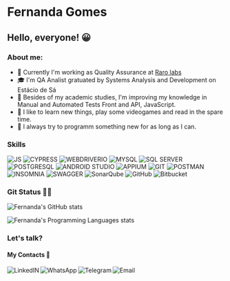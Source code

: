 # Fernanda Gomes

## Hello, everyone! 😀

### About me:

- 🔭 Currently I'm working as Quality Assurance at [Raro labs](https://rarolabs.com.br/)
- 🎓 I'm QA Analist gratuated by Systems Analysis and Development on Estácio de Sá
- 🌱 Besides of my academic studies, I'm improving my knowledge in Manual and Automated Tests Front and API, JavaScript.
- 💬 I like to learn new things, play some videogames and read in the spare time.
- 🧠 I always try to programm something new for as long as I can.

### Skills

![JS](https://img.shields.io/badge/JavaScript-%231e202c?style=for-the-badge&logo=javascript&logoColor=white)
![CYPRESS](https://img.shields.io/badge/cypress-%231e202c?style=for-the-badge&logo=cypress&logoColor=white)
![WEBDRIVERIO](https://img.shields.io/badge/webdriverio-%231e202c?style=for-the-badge&logo=webdriverio&logoColor=white)
![MYSQL](https://img.shields.io/badge/MySQL-%231e202c?style=for-the-badge&logo=mysql&logoColor=white)
![SQL SERVER](https://img.shields.io/badge/Microsoft_SQL_Server-%231e202c?style=for-the-badge&logo=microsoft-sql-server&logoColor=white)
![POSTGRESQL](https://img.shields.io/badge/PostgreSQL-%231e202c?style=for-the-badge&logo=postgresql&logoColor=white)
![ANDROID STUDIO](https://img.shields.io/badge/androidstudio-%231e202c.svg?style=for-the-badge&logo=androidstudio&logoColor=white)
![APPIUM](https://img.shields.io/badge/appium-%231e202c.svg?style=for-the-badge&logo=appium&logoColor=white)
![GIT](https://img.shields.io/badge/GIT-%231e202c?style=for-the-badge&logo=git&logoColor=white)
![POSTMAN](https://img.shields.io/badge/Postman-%231e202c?style=for-the-badge&logo=postman&logoColor=white)
![INSOMNIA](https://img.shields.io/badge/Insomnia-%231e202c?logo=insomnia&logoColor=white&style=for-the-badge)
![SWAGGER](https://img.shields.io/badge/-Swagger-%231e202c?style=for-the-badge&logo=swagger&logoColor=white)
![SonarQube](https://img.shields.io/badge/SonarQube-%231e202c?style=for-the-badge&logo=sonarqube&logoColor=4E9BCD)
![GitHub](https://img.shields.io/badge/github-%231e202c.svg?style=for-the-badge&logo=github&logoColor=white)
![Bitbucket](https://img.shields.io/badge/bitbucket-%231e202c.svg?style=for-the-badge&logo=bitbucket&logoColor=white)

### Git Status 🐱‍💻

![Fernanda's GitHub stats](https://github-readme-stats.vercel.app/api?username=fercassia&show_icons=true&theme=dark)

![Fernanda's Programming Languages stats](https://github-readme-stats.vercel.app/api/top-langs/?username=fercassia&layout=compact&show_icons=true&theme=dark)
 
### Let's talk? 
 #### My Contacts 📧
 
 <div>
        <a target="_blank" href="https://www.linkedin.com/in/fernanda-cassia/">
            <img align="left" alt="LinkedIN" src="https://img.shields.io/badge/LinkedIn-0077B5?style=for-the-badge&logo=linkedin&logoColor=white" />
        <a/>
        <a target="_blank" href="https://api.whatsapp.com/send?phone=5531999291916">
            <img align="left" alt="WhatsApp" src="https://img.shields.io/badge/WhatsApp-25D366?style=for-the-badge&logo=whatsapp&logoColor=white" />
        <a/>                
        <a target="_blank" href="https://t.me/FerCassia">
            <img align="left" alt="Telegram" src="https://img.shields.io/badge/Telegram-2CA5E0?style=for-the-badge&logo=telegram&logoColor=white" />
        <a/>
        <a target="_blank" href="mailto:feh.cmrg@outlook.com">
            <img align="left" alt="Email" src= "https://img.shields.io/badge/Microsoft_Outlook-0078D4?style=for-the-badge&logo=microsoft-outlook&logoColor=white"/>
        <a/>
 </div>
